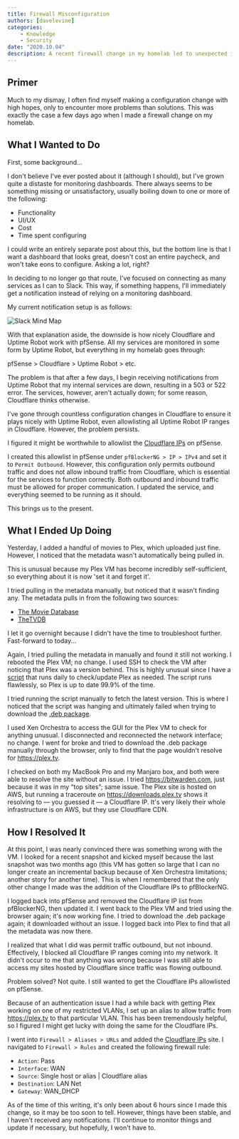 ```yaml
---
title: Firewall Misconfiguration
authors: [davelevine]
categories:
    - Knowledge
    - Security
date: "2020.10.04"
description: A recent firewall change in my homelab led to unexpected issues instead of improvements.
---
```


<!--markdownlint-disable-->

## Primer

Much to my dismay, I often find myself making a configuration change with high hopes, only to encounter more problems than solutions. This was exactly the case a few days ago when I made a firewall change on my homelab.

<!-- more -->

## What I Wanted to Do

First, some background...

I don't believe I've ever posted about it (although I should), but I've grown quite a distaste for monitoring dashboards. There always seems to be something missing or unsatisfactory, usually boiling down to one or more of the following:

- Functionality
- UI/UX
- Cost
- Time spent configuring

I could write an entirely separate post about this, but the bottom line is that I want a dashboard that looks great, doesn't cost an entire paycheck, and won't take eons to configure. Asking a lot, right?

In deciding to no longer go that route, I've focused on connecting as many services as I can to Slack. This way, if something happens, I'll immediately get a notification instead of relying on a monitoring dashboard.

My current notification setup is as follows:

![Slack Mind Map](https://cdn.levine.io/uploads/images/gallery/2020-10/Tv2MhDAaCI67cYgE-slack-mind-map.png)

With that explanation aside, the downside is how nicely Cloudflare and Uptime Robot work with pfSense. All my services are monitored in some form by Uptime Robot, but everything in my homelab goes through:

pfSense > Cloudflare > Uptime Robot > etc.

The problem is that after a few days, I begin receiving notifications from Uptime Robot that my internal services are down, resulting in a 503 or 522 error. The services, however, aren't actually down; for some reason, Cloudflare thinks otherwise.

I've gone through countless configuration changes in Cloudflare to ensure it plays nicely with Uptime Robot, even allowlisting all Uptime Robot IP ranges in Cloudflare. However, the problem persists.

I figured it might be worthwhile to allowlist the [Cloudflare IPs](https://www.cloudflare.com/ips-v4) on pfSense.

I created this allowlist in pfSense under `pfBlockerNG > IP > IPv4` and set it to `Permit Outbound`. However, this configuration only permits outbound traffic and does not allow inbound traffic from Cloudflare, which is essential for the services to function correctly. Both outbound and inbound traffic must be allowed for proper communication. I updated the service, and everything seemed to be running as it should.

This brings us to the present.

## What I Ended Up Doing

Yesterday, I added a handful of movies to Plex, which uploaded just fine. However, I noticed that the metadata wasn't automatically being pulled in.

This is unusual because my Plex VM has become incredibly self-sufficient, so everything about it is now 'set it and forget it'.

I tried pulling in the metadata manually, but noticed that it wasn't finding any. The metadata pulls in from the following two sources:

- [The Movie Database](https://www.themoviedb.org)
- [TheTVDB](https://thetvdb.com)

I let it go overnight because I didn't have the time to troubleshoot further. Fast-forward to today...

Again, I tried pulling the metadata in manually and found it still not working. I rebooted the Plex VM; no change. I used SSH to check the VM after noticing that Plex was a version behind. This is highly unusual since I have a [script](https://github.com/mrworf/plexupdate) that runs daily to check/update Plex as needed. The script runs flawlessly, so Plex is up to date 99.9% of the time.

I tried running the script manually to fetch the latest version. This is where I noticed that the script was hanging and ultimately failed when trying to download the [.deb package](https://downloads.plex.tv/plex-media-server-new/1.20.2.3370-b1b651549/debian/plexmediaserver_1.20.2.3370-b1b651549_amd64.deb).

I used Xen Orchestra to access the GUI for the Plex VM to check for anything unusual. I disconnected and reconnected the network interface; no change. I went for broke and tried to download the .deb package manually through the browser, only to find that the page wouldn't resolve for <https://plex.tv>.

I checked on both my MacBook Pro and my Manjaro box, and both were able to resolve the site without an issue. I tried <https://bitwarden.com>, just because it was in my “top sites”; same issue. The Plex site is hosted on AWS, but running a traceroute on <https://downloads.plex.tv> shows it resolving to — you guessed it — a Cloudflare IP. It's very likely their whole infrastructure is on AWS, but they use Cloudflare CDN.

## How I Resolved It

At this point, I was nearly convinced there was something wrong with the VM. I looked for a recent snapshot and kicked myself because the last snapshot was two months ago (this VM has gotten so large that I can no longer create an incremental backup because of Xen Orchestra limitations; another story for another time). This is when I remembered that the only other change I made was the addition of the Cloudflare IPs to pfBlockerNG.

I logged back into pfSense and removed the Cloudflare IP list from pfBlockerNG, then updated it. I went back to the Plex VM and tried using the browser again; it's now working fine. I tried to download the .deb package again; it downloaded without an issue. I logged back into Plex to find that all the metadata was now there.

I realized that what I did was permit traffic outbound, but not inbound. Effectively, I blocked all Cloudflare IP ranges coming into my network. It didn't occur to me that anything was wrong because I was still able to access my sites hosted by Cloudflare since traffic was flowing outbound.

Problem solved? Not quite. I still wanted to get the Cloudflare IPs allowlisted on pfSense.

Because of an authentication issue I had a while back with getting Plex working on one of my restricted VLANs, I set up an alias to allow traffic from <https://plex.tv> to that particular VLAN. This has been tremendously helpful, so I figured I might get lucky with doing the same for the Cloudflare IPs.

I went into `Firewall > Aliases > URLs` and added the [Cloudflare IPs](https://www.cloudflare.com/ips-v4) site. I navigated to `Firewall > Rules` and created the following firewall rule:

- `Action`: Pass
- `Interface`: WAN
- `Source`: Single host or alias | Cloudflare alias
- `Destination`: LAN Net
- `Gateway`: WAN_DHCP

As of the time of this writing, it's only been about 6 hours since I made this change, so it may be too soon to tell. However, things have been stable, and I haven't received any notifications. I'll continue to monitor things and update if necessary, but hopefully, I won't have to.
